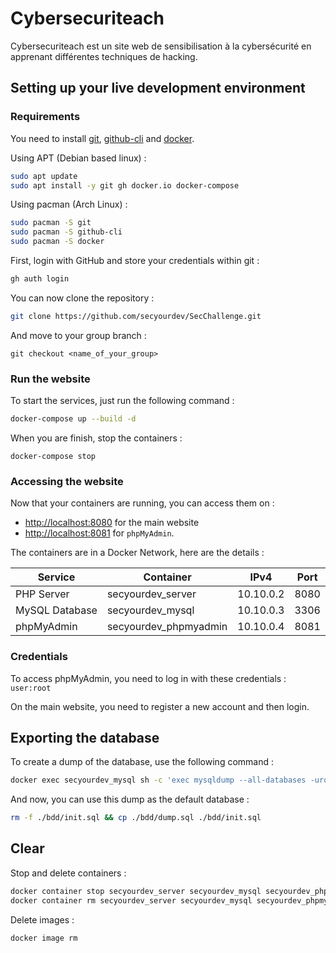 # Cybersecuriteach

Cybersecuriteach est un site web de sensibilisation à la cybersécurité en apprenant différentes techniques de hacking.

## Setting up your live development environment

### Requirements

You need to install [git](https://git-scm.com/), [github-cli](https://github.com/cli/cli) and [docker](https://www.docker.com/).

Using APT (Debian based linux) :

```bash
sudo apt update
sudo apt install -y git gh docker.io docker-compose
```

Using pacman (Arch Linux) :

```bash
sudo pacman -S git
sudo pacman -S github-cli
sudo pacman -S docker
```

First, login with GitHub and store your credentials within git :

```bash
gh auth login
```

You can now clone the repository :

```bash
git clone https://github.com/secyourdev/SecChallenge.git
```

And move to your group branch :

```
git checkout <name_of_your_group>
```

### Run the website

To start the services, just run the following command :

```bash
docker-compose up --build -d
```

When you are finish, stop the containers :

```
docker-compose stop
```

### Accessing the website

Now that your containers are running, you can access them on :

- [http://localhost:8080](http://localhost:8080) for the main website
- [http://localhost:8081](http://localhost:8081) for `phpMyAdmin`.

The containers are in a Docker Network, here are the details :

| Service        | Container             | IPv4      | Port |
| -------------- | --------------------- | --------- | ---- |
| PHP Server     | secyourdev_server     | 10.10.0.2 | 8080 |
| MySQL Database | secyourdev_mysql      | 10.10.0.3 | 3306 |
| phpMyAdmin     | secyourdev_phpmyadmin | 10.10.0.4 | 8081 |

### Credentials

To access phpMyAdmin, you need to log in with these credentials : `user:root`

On the main website, you need to register a new account and then login.

## Exporting the database

To create a dump of the database, use the following command :

```bash
docker exec secyourdev_mysql sh -c 'exec mysqldump --all-databases -uroot -p"root"' > ./bdd/dump.sql
```

And now, you can use this dump as the default database :

```bash
rm -f ./bdd/init.sql && cp ./bdd/dump.sql ./bdd/init.sql
```

## Clear

Stop and delete containers :

```bash
docker container stop secyourdev_server secyourdev_mysql secyourdev_phpmyadmin
docker container rm secyourdev_server secyourdev_mysql secyourdev_phpmyadmin
```

Delete images :

```bash
docker image rm
```
